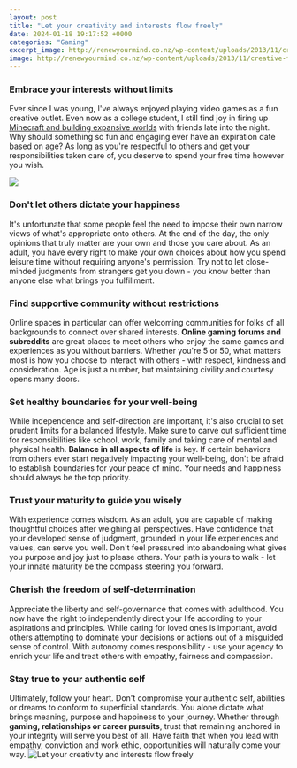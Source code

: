 ```yaml
---
layout: post
title: "Let your creativity and interests flow freely"
date: 2024-01-18 19:17:52 +0000
categories: "Gaming"
excerpt_image: http://renewyourmind.co.nz/wp-content/uploads/2013/11/creative-flow-1024x535.jpg
image: http://renewyourmind.co.nz/wp-content/uploads/2013/11/creative-flow-1024x535.jpg
---
```


### Embrace your interests without limits
Ever since I was young, I've always enjoyed playing video games as a fun creative outlet. Even now as a college student, I still find joy in firing up [Minecraft and building expansive worlds](https://store.fi.io.vn/womens-girl-moldovan-moldova-flag-unicorn-women-2) with friends late into the night. Why should something so fun and engaging ever have an expiration date based on age? As long as you're respectful to others and get your responsibilities taken care of, you deserve to spend your free time however you wish.

![](https://louhammond.com/wp-content/uploads/2018/12/1_l8GE1mhgzGVFUOQA5zlBhQ.jpeg)
### Don't let others dictate your happiness 
It's unfortunate that some people feel the need to impose their own narrow views of what's appropriate onto others. At the end of the day, the only opinions that truly matter are your own and those you care about. As an adult, you have every right to make your own choices about how you spend leisure time without requiring anyone's permission. Try not to let close-minded judgments from strangers get you down - you know better than anyone else what brings you fulfillment.
### Find supportive community without restrictions
Online spaces in particular can offer welcoming communities for folks of all backgrounds to connect over shared interests. **Online gaming forums and subreddits** are great places to meet others who enjoy the same games and experiences as you without barriers. Whether you're 5 or 50, what matters most is how you choose to interact with others - with respect, kindness and consideration. Age is just a number, but maintaining civility and courtesy opens many doors. 
### Set healthy boundaries for your well-being 
While independence and self-direction are important, it's also crucial to set prudent limits for a balanced lifestyle. Make sure to carve out sufficient time for responsibilities like school, work, family and taking care of mental and physical health. **Balance in all aspects of life** is key. If certain behaviors from others ever start negatively impacting your well-being, don't be afraid to establish boundaries for your peace of mind. Your needs and happiness should always be the top priority.
### Trust your maturity to guide you wisely
With experience comes wisdom. As an adult, you are capable of making thoughtful choices after weighing all perspectives. Have confidence that your developed sense of judgment, grounded in your life experiences and values, can serve you well. Don't feel pressured into abandoning what gives you purpose and joy just to please others. Your path is yours to walk - let your innate maturity be the compass steering you forward.
### Cherish the freedom of self-determination 
Appreciate the liberty and self-governance that comes with adulthood. You now have the right to independently direct your life according to your aspirations and principles. While caring for loved ones is important, avoid others attempting to dominate your decisions or actions out of a misguided sense of control. With autonomy comes responsibility - use your agency to enrich your life and treat others with empathy, fairness and compassion.
### Stay true to your authentic self
Ultimately, follow your heart. Don't compromise your authentic self, abilities or dreams to conform to superficial standards. You alone dictate what brings meaning, purpose and happiness to your journey. Whether through **gaming, relationships or career pursuits**, trust that remaining anchored in your integrity will serve you best of all. Have faith that when you lead with empathy, conviction and work ethic, opportunities will naturally come your way.
![Let your creativity and interests flow freely](http://renewyourmind.co.nz/wp-content/uploads/2013/11/creative-flow-1024x535.jpg)